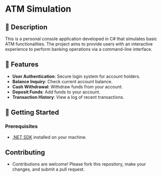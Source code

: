# ATM Simulation

## 📌 Description
This is a personal console application developed in C# that simulates basic ATM functionalities. The project aims to provide users with an interactive experience to perform banking operations via a command-line interface.

## 🔧 Features
- **User Authentication**: Secure login system for account holders.
- **Balance Inquiry**: Check current account balance.
- **Cash Withdrawal**: Withdraw funds from your account.
- **Deposit Funds**: Add funds to your account.
- **Transaction History**: View a log of recent transactions.

## 🚀 Getting Started

### Prerequisites
- [.NET SDK](https://dotnet.microsoft.com/download) installed on your machine.

## Contributing
- Contributions are welcome! Please fork this repository, make your changes, and submit a pull request.
